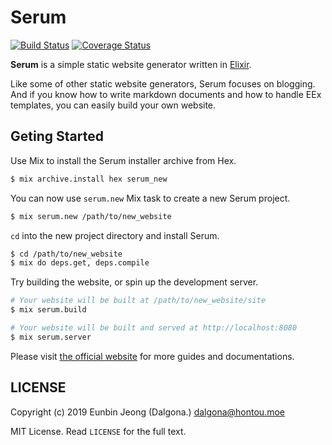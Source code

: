 # Serum

[![Build Status](https://travis-ci.org/Dalgona/Serum.svg?branch=master)](https://travis-ci.org/Dalgona/Serum)
[![Coverage Status](https://coveralls.io/repos/github/Dalgona/Serum/badge.svg?branch=master)](https://coveralls.io/github/Dalgona/Serum?branch=master)

**Serum** is a simple static website generator written in
[Elixir](http://elixir-lang.org).

Like some of other static website generators, Serum focuses on blogging. And if
you know how to write markdown documents and how to handle EEx templates, you
can easily build your own website.

## Geting Started

Use Mix to install the Serum installer archive from Hex.

```sh
$ mix archive.install hex serum_new
```

You can now use `serum.new` Mix task to create a new Serum project.

```sh
$ mix serum.new /path/to/new_website
```

`cd` into the new project directory and install Serum.

```sh
$ cd /path/to/new_website
$ mix do deps.get, deps.compile
```

Try building the website, or spin up the development server.

```sh
# Your website will be built at /path/to/new_website/site
$ mix serum.build

# Your website will be built and served at http://localhost:8080
$ mix serum.server
```

Please visit [the official website](http://dalgona.github.io/Serum) for
more guides and documentations.

## LICENSE

Copyright (c) 2019 Eunbin Jeong (Dalgona.) <dalgona@hontou.moe>

MIT License. Read `LICENSE` for the full text.

